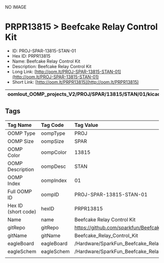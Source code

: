 


  
NO IMAGE  
# PRPR13815 > Beefcake Relay Control Kit

- ID: PROJ-SPAR-13815-STAN-01
- Hex ID: PRPR13815
- Name: Beefcake Relay Control Kit
- Description: Beefcake Relay Control Kit
- Long Link: [http://oom.lt/PROJ-SPAR-13815-STAN-01](http://oom.lt/PROJ-SPAR-13815-STAN-01)
- Short Link: [http://oom.lt/PRPR13815](http://oom.lt/PRPR13815)
  

|oomlout_OOMP_projects_V2/PROJ/SPAR/13815/STAN/01/kicadPcb3dFront.png|oomlout_OOMP_projects_V2/PROJ/SPAR/13815/STAN/01/kicadPcb3dBack.png|oomlout_OOMP_projects_V2/PROJ/SPAR/13815/STAN/01/kicadPcb3d.png||
| :---: | :---: | :---: | :---: |

## Tags
  

|Tag Name|Tag Code|Tag Value|
| :--- | :--- | :--- |
|OOMP Type|oompType|PROJ|
|OOMP Size|oompSize|SPAR|
|OOMP Color|oompColor|13815|
|OOMP Description|oompDesc|STAN|
|OOMP Index|oompIndex|01|
|Full OOMP ID|oompID|PROJ-SPAR-13815-STAN-01|
|Hex ID (short code)|hexID|PRPR13815|
|Name|name|Beefcake Relay Control Kit|
|gitRepo|gitRepo|https://github.com/sparkfun/Beefcake_Relay_Control_Kit|
|gitName|gitName|Beefcake_Relay_Control_Kit|
|eagleBoard|eagleBoard|/Hardware/SparkFun_Beefcake_Relay_Control_Kit.brd|
|eagleSchem|eagleSchem|/Hardware/SparkFun_Beefcake_Relay_Control_Kit.sch|
||||
